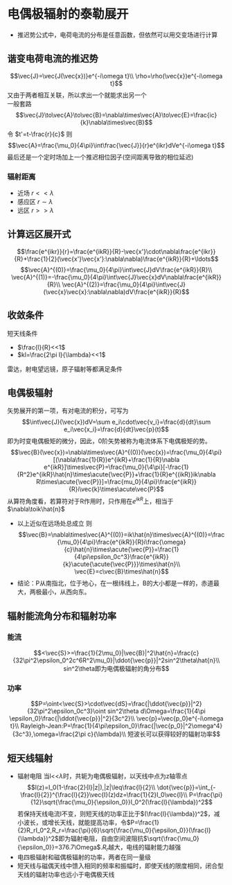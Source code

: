 # 电偶极辐射的泰勒展开
* 推迟势公式中，电荷电流的分布是任意函数，但依然可以用交变场进行计算
## 谐变电荷电流的推迟势
$$\vec{J}=\vec{J(\vec{x})}e^{-i\omega t}\\
\rho=\rho(\vec{x})e^{-i\omega t}$$
又由于两者相互关联，所以求出一个就能求出另一个<br/>
一般套路
$$\vec{J}\to\vec{A}\to\vec{B}=\nabla\times\vec{A}\to\vec{E}=\frac{ic}{k}\nabla\times\vec{B}$$
令 $t'=t-\frac{r}{c}$ 则
$$\vec{A}=\frac{\mu_0}{4\pi}\int\frac{\vec{J}}{r}e^{ikr}dVe^{-i\omega t}$$
最后还是一个定时场加上一个推迟相位因子(空间距离导致的相位延迟)
### 辐射距离
* 近场 $r<<\lambda$
* 感应区 $r\sim\lambda$
* 远区 $r>>\lambda$
## 计算远区展开式
$$\frac{e^{ikr}}{r}=\frac{e^{ikR}}{R}-\vec{x'}\cdot\nabla\frac{e^{ikr}}{R}+\frac{1}{2}(\vec{x'}\vec{x'}:\nabla\nabla)\frac{e^{ikR}}{R}+\ldots$$
$$\vec{A}^{(0)}=\frac{\mu_0}{4\pi}\int\vec{J}dV\frac{e^{ikR}}{R}\\
\vec{A}^{(1)}=-\frac{\mu_0}{4\pi}\int\vec{J}\vec{x}dV\nabla\frac{e^{ikR}}{R}\\
\vec{A}^{(2)}=\frac{\mu_0}{4\pi}\int\vec{J}(\vec{x}\vec{x}:\nabla\nabla)dV\frac{e^{ikR}}{R}$$
## 收敛条件
短天线条件
* $\frac{l}{R}<<1$
* $kl=\frac{2\pi l}{\lambda}<<1$

雷达，射电望远镜，原子辐射等都满足条件
## 电偶极辐射
矢势展开的第一项，有对电流的积分，可写为
$$\int\vec{J}(\vec{x})dV=\sum e_i\cdot\vec{v_i}=\frac{d}{dt}\sum e_i\vec{x_i}=\frac{d}{dt}\vec{p}(t)$$
即为时变电偶极矩的微分，因此，0阶矢势被称为电流体系下电偶极矩的势。
$$\vec{B}(\vec{x})=\nabla\times\vec{A}^{(0)}(\vec{x})=\frac{\mu_0}{4\pi}[(\nabla\frac{1}{R})e^{ikR}+\frac{1}{R}\nabla e^{ikR}]\times\vec{P}=\frac{\mu_0}{\4\pi}[-\frac{1}{R^2}e^{ikR}\hat{n}\times\acute{\vec{P}}+\frac{1}{R}e^{(ikR)}ik\nabla R\times\acute{\vec{P}}]=\frac{mu_0}{4\pi}\frac{e^{ikR}}{R}i\vec{k}\times\acute\vec{P}$$
从算符角度看，若算符对于R作用时，只作用在$e^{ikR}$上，相当于$\nabla\toik\hat{n}$
* 以上近似在远场处总成立
则
$$\vec{B}=\nabla\times\vec{A}^{(0)}=ik\hat{n}\times\vec{A}^{(0)}=\frac{\mu_0}{4\pi}\frac{e^{ikR}}{R}i\frac{\omega}{c}\hat{n}\times\acute{\vec{P}}=\frac{1}{4\pi\epsilon_0c^3}\frac{e^{ikR}}{k}\acute{\acute{\vec{P}}}\times\hat{n}\\
\vec{E}=c\vec{B}\times\hat{n}$$
* 结论：P从南指北，位于地心，在一根纬线上，B的大小都是一样的，赤道最大，两极最小，从西向东。

## 辐射能流角分布和辐射功率
### 能流
$$<\vec{S}>=\frac{1}{2\mu_0}|\vec{B}|^2\hat{n}=\frac{c}{32\pi^2\epsilon_0^2c^6R^2\mu_0}|\ddot{\vec{p}}|^2sin^2\theta\hat{n}\\
sin^2\theta即为电偶极辐射的角分布$$
### 功率
$$P=\oint<\vec{S}>\cdot\vec{dS}=\frac{|\ddot{\vec{p}}|^2}{32\pi^2\epsilon_0c^3}\oint sin^2\theta d\Omega=\frac{1}{4\pi \epsilon_0}\frac{|\ddot{\vec{p}}|^2}{3c^2}\\
\vec{p}=\vec{p_0}e^{-i\omega t}\\
Rayleigh-Jean:P=\frac{1}{4\pi\epsilon_0}\frac{|\vec{p_0}|^2\omega^4}{3c^3},\omega=\frac{2\pi c}{\lambda}\\
短波长可以获得较好的辐射功率$$
## 短天线辐射
* 辐射电阻
当l<<$\lambda$时，共轭为电偶极辐射，以天线中点为z轴零点
$$I(z)=I_0(1-\frac{2}{l}|z|),|z|\leq\frac{l}{2}\\
\dot{\vec{p}}=\int_{-\frac{l}{2}}^{\frac{l}{2}}\vec{I}(z)dz=\frac{1}{2}I_0\vec{l}\\
P=\frac{\pi}{12}\sqrt{\frac{\mu_0}{\epsilon_0}}I_0^2(\frac{l}{\lambda})^2$$
若保持天线电流I不变，则短天线的功率正比于$(\frac{l}{\lambda})^2$，减小波长，或增长天线，就能提高功率，令$P=\frac{1}{2}R_rI_0^2,R_r=\frac{\pi}{6}\sqrt{\frac{\mu_0}{\epsilon_0}}(\frac{l}{\lambda})^2$即为辐射电阻，自由空间波阻抗$\sqrt{\frac{\mu_0}{\epsilon_0}}=376.7\Omega$.$R_r$越大，电线的辐射能力越强
* 电四极辐射和磁偶极辐射的功率，两者在同一量级
* 短天线与磁偶天线中馈入相同的频率和振幅时，即使天线的限度相同，闭合型天线的辐射功率也远小于电偶极天线
